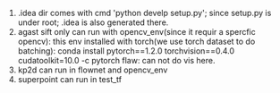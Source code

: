 1. .idea dir comes with  cmd  'python develp setup.py'; since setup.py is under root; .idea is also generated there.
2. agast sift only can run with opencv_env(since it requir a spercfic opencv): 
this env installed with torch(we use torch dataset to do batching):
conda install pytorch==1.2.0 torchvision==0.4.0 cudatoolkit=10.0 -c pytorch
flaw: can not do vis here.
3. kp2d can run in flownet and opencv_env
4. superpoint can run in test_tf
